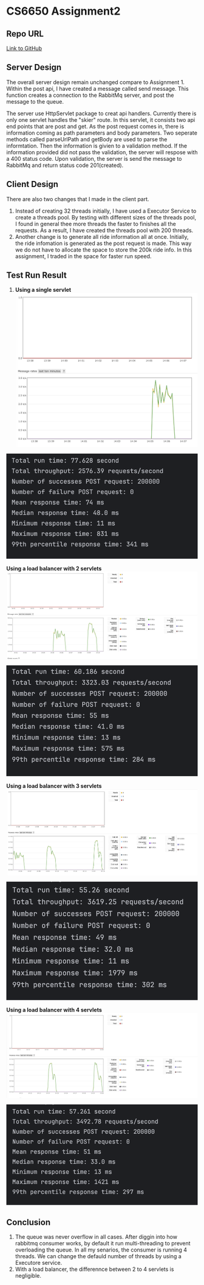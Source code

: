 # CS6650 Assignment2

## Repo URL
[Link to GitHub](https://github.com/zhan-xl/CS6650-Assignment2.git)

## Server Design
The overall server design remain unchanged compare to Assignment 1. Within the post api, I have created a message called send message. This function creates a connection to the RabbitMq server, and post the message to the queue.

The server use HttpServlet package to creat api handlers. Currently there is only one servlet handles the "skier" route. In this servlet, it consists two api end points that are post and get. As the post request comes in, there is information coming as path parameters and body parameters. Two seperate methods called parseUrlPath and getBody are used to parse the informtation. Then the information is givien to a validation method. If the information provided did not pass the validation, the server will respose with a 400 status code. Upon validation, the server is send the message to RabbitMq and return status code 201(created).

## Client Design
There are also two changes that I made in the client part.

1. Instead of creating 32 threads initially, I have used a Executor Service to create a threads pool. By testing with different sizes of the threads pool, I found in general thee more threads the faster to finishes all the requests. As a result, I have created the threads pool with 200 threads.
2. Another change is to generate all ride information all at once. Initially, the ride infomation is generated as the post request is made. This way we do not have to allocate the space to store the 200k ride info. In this assignment, I traded in the space for faster run speed.

## Test Run Result

1. **Using a single servlet**
![Alt text](https://github.com/zhan-xl/CS6650-Assignment2/blob/main/pics/single-servlet-rabbitmq.png)

![Alt text](https://github.com/zhan-xl/CS6650-Assignment2/blob/main/pics/single-servlet-terminal.png)

**Using a load balancer with 2 servlets**
![Alt text](https://github.com/zhan-xl/CS6650-Assignment2/blob/main/pics/two-servlets-rabbitmq.png)

![Alt text](https://github.com/zhan-xl/CS6650-Assignment2/blob/main/pics/two-servlets-terminal.png)

**Using a load balancer with 3 servlets**
![Alt text](https://github.com/zhan-xl/CS6650-Assignment2/blob/main/pics/three-servlets-rabbitmq.png)

![Alt text](https://github.com/zhan-xl/CS6650-Assignment2/blob/main/pics/three-servlets-terminal.png)

**Using a load balancer with 4 servlets**
![Alt text](https://github.com/zhan-xl/CS6650-Assignment2/blob/main/pics/four-servlets-rabbitmq.png)

![Alt text](https://github.com/zhan-xl/CS6650-Assignment2/blob/main/pics/four-servlets-terminal.png)

## Conclusion
1. The queue was never overflow in all cases. After diggin into how rabbitmq consumer works, by default it run multi-threading to prevent overloading the queue. In all my senarios, the consumer is running 4 threads. We can change the defauld number of threads by using a Executore service.
2. With a load balancer, the differennce between 2 to 4 servlets is negligible.


